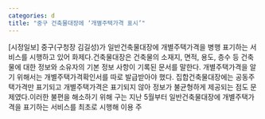 ```yaml
---
categories: d
title: "중구 건축물대장에 ‘개별주택가격 표시’"
---
```

[시정일보] 중구(구청장 김길성)가 일반건축물대장에 개별주택가격을 병행 표기하는 서비스를 시행하고 있어 화제다.건축물대장은 건축물의 소재지, 면적, 용도, 층수 등 건축물에 대한 정보와 소유자의 기본 정보 사항이 기록된 문서를 말한다. 개별주택가격을 알기 위해서는 개별주택가격확인서를 따로 발급받아야 했다. 집합건축물대장에는 공동주택가격만 표기되고 개별주택가격은 표기되지 않아 정보가 불균형하게 제공되는 점도 문제였다.이러한 불편을 해소하기 위해 구는 지난 5월부터 일반건축물대장에 개별주택가격을 표기하는 서비스를 최초로 시행해 이용 주